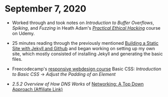 # September 7, 2020

- Worked through and took notes on *Introduction to Buffer Overflows*,
  *Spiking*, and *Fuzzing* in Heath Adam's [*Practical Ethical
Hacking*](https://www.udemy.com/course/practical-ethical-hacking/) course
on Udemy.

- 25 minutes reading through the previously mentioned [Building a Static
  Site with Jekyll and
Github](https://programminghistorian.org/en/lessons/building-static-sites-with-jekyll-github-pages#what-are-static-sites-jekyll-etc--why-might-i-care-)
and began working on setting up my own site, which mostly consisted of
installing Jekyll and generating the basic files.

- Freecodecamp's [responsive webdesign
  course](https://www.freecodecamp.org/learn) Basic CSS: *Introduction to
Basic CSS* -> *Adjust the Padding of an Element*

- *2.5.2 Overview of How DNS Works* of [Networking: A Top Down Approach (Affiliate
  Link)](https://amzn.to/3m1poEI)
